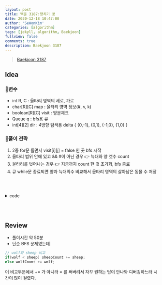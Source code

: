 ```yaml
---
layout: post
title: 백준 3187:양치기 꿍
date: 2020-12-18 10:47:00
author: 'SeWonKim'
categories: [algorithm]
tags: [jekyll, algorithm, Baekjoon]
fullview: false
comments: true
description: Baekjoon 3187
---
```


> [Baekjoon 3187](https://www.acmicpc.net/problem/3187)

## Idea

### 🥚변수

- int R, C : 울타리 영역의 세로, 가로
- char[R][C] map : 울타리 영역 정보(#, v, k)
- boolean[R][C] visit : 방문체크
- Queue<Point> q : bfs용 큐
- int[4][2] dir : 4방향 탐색용 delta { {0,-1}, {0,1}, {-1,0}, {1,0} }

### 🍳풀이 전략

1. 2중 for문 돌면서 visit[i][j] = false 인 곳 bfs 시작
2. 울타리 범위 안에 있고 && #이 아닌 경우 👉 늑대와 양 갯수 count
3. 울타리를 벗어나는 경우 👉 지금까지 count 한 것 초기화, bfs 종료
4. 큐 while문 종료되면 양과 늑대의수 비교해서 웉타리 영역의 살아남은 동물 수 저장

&nbsp;  
&nbsp;


<details>
<summary>code</summary>
<div markdown="1">

```java
import java.awt.Point;
import java.io.BufferedReader;
import java.io.InputStreamReader;
import java.util.LinkedList;
import java.util.Queue;
import java.util.StringTokenizer;

public class Main {

	static int R, C, wolfCount, sheepCount;
	static char[][] map;
	static int[][] dir = { {0,-1}, {0,1}, {-1,0}, {1,0} };
	public static void main(String[] args) throws Exception {
		BufferedReader br = new BufferedReader(new InputStreamReader(System.in));
		StringTokenizer st = new StringTokenizer(br.readLine(), " ");
		R = Integer.parseInt(st.nextToken());
		C = Integer.parseInt(st.nextToken());
		map = new char[R][C];
		for (int i = 0; i < R; i++) {
			String str = br.readLine();
			map[i] = str.toCharArray();
		}
		
		boolean[][] visit = new boolean[R][C];
		
		
		for (int i = 0; i < R; i++) {
			for (int j = 0; j < C; j++) {
				if(map[i][j] != '#' && !visit[i][j]) {
					bfs(i, j, visit);
				}
			}
		}
		
		System.out.println(sheepCount + " " + wolfCount);
	}
	
	private static void bfs(int r, int c, boolean[][] visit) {
		
		int wolf = 0;
		int sheep = 0;
		
		Queue<Point> q = new LinkedList<Point>();
		q.add(new Point(r, c));
		visit[r][c] = true;
		
		while(!q.isEmpty()) {
			Point now = q.poll();
			
			if(map[now.x][now.y] == 'v')	wolf++;
			if(map[now.x][now.y] == 'k')	sheep++;
			
			for (int k = 0; k < 4; k++) {
				int nr = now.x + dir[k][0];
				int nc = now.y + dir[k][1];
				
				if(nr<0 || nr>=R || nc<0 || nc>=C) return;

				if(map[nr][nc] != '#' && !visit[nr][nc]) {
					visit[nr][nc] = true;
					q.add(new Point(nr, nc));
				}				
			}
		}
		
		// wolf와 sheep 비교
		if(wolf < sheep) sheepCount += sheep;
		else wolfCount += wolf;
	}

}

```

</div>
</details>

&nbsp;  
&nbsp;

## Review

- 풀이시간 약 50분
- 단순 BFS 문제였는데 
  
```java
// wolf와 sheep 비교
if(wolf < sheep) sheepCount += sheep;
else wolfCount += wolf;
```

이 비교부분에서 += 가 아니라 = 를 써버려서 자꾸 원하는 답이 안나와 디버깅하느라 시간이 많이 걸렸다.

&nbsp;  
&nbsp;
